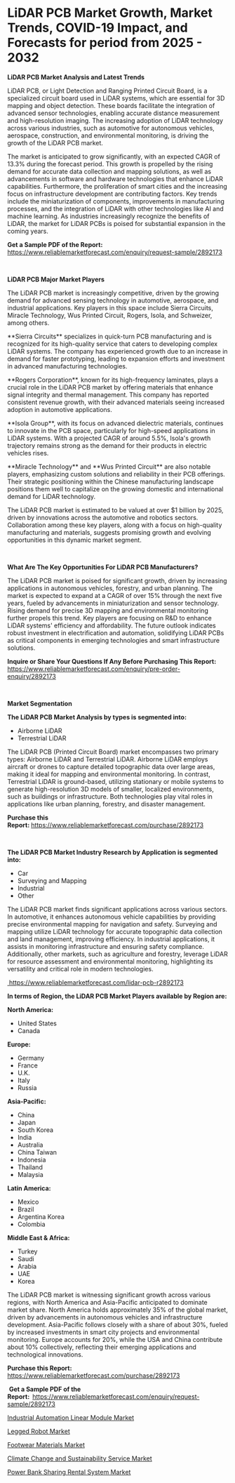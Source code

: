 <p><h1>LiDAR PCB Market Growth, Market Trends, COVID-19 Impact, and Forecasts for period from 2025 - 2032</h1></p><p><strong>LiDAR PCB Market Analysis and Latest Trends</strong></p>
<p><p>LiDAR PCB, or Light Detection and Ranging Printed Circuit Board, is a specialized circuit board used in LiDAR systems, which are essential for 3D mapping and object detection. These boards facilitate the integration of advanced sensor technologies, enabling accurate distance measurement and high-resolution imaging. The increasing adoption of LiDAR technology across various industries, such as automotive for autonomous vehicles, aerospace, construction, and environmental monitoring, is driving the growth of the LiDAR PCB market.</p><p>The market is anticipated to grow significantly, with an expected CAGR of 13.3% during the forecast period. This growth is propelled by the rising demand for accurate data collection and mapping solutions, as well as advancements in software and hardware technologies that enhance LiDAR capabilities. Furthermore, the proliferation of smart cities and the increasing focus on infrastructure development are contributing factors. Key trends include the miniaturization of components, improvements in manufacturing processes, and the integration of LiDAR with other technologies like AI and machine learning. As industries increasingly recognize the benefits of LiDAR, the market for LiDAR PCBs is poised for substantial expansion in the coming years.</p></p>
<p><strong>Get a Sample PDF of the Report:&nbsp;</strong> <a href="https://www.reliablemarketforecast.com/enquiry/request-sample/2892173?utm_campaign=1080&utm_medium=2&utm_source=Github&utm_content=ia&utm_term=15032025&utm_id=lidar-pcb">https://www.reliablemarketforecast.com/enquiry/request-sample/2892173</a></p>
<p>&nbsp;</p>
<p><strong>LiDAR PCB Major Market Players</strong></p>
<p><p>The LiDAR PCB market is increasingly competitive, driven by the growing demand for advanced sensing technology in automotive, aerospace, and industrial applications. Key players in this space include Sierra Circuits, Miracle Technology, Wus Printed Circuit, Rogers, Isola, and Schweizer, among others.</p><p>**Sierra Circuits** specializes in quick-turn PCB manufacturing and is recognized for its high-quality service that caters to developing complex LiDAR systems. The company has experienced growth due to an increase in demand for faster prototyping, leading to expansion efforts and investment in advanced manufacturing technologies.</p><p>**Rogers Corporation**, known for its high-frequency laminates, plays a crucial role in the LiDAR PCB market by offering materials that enhance signal integrity and thermal management. This company has reported consistent revenue growth, with their advanced materials seeing increased adoption in automotive applications.</p><p>**Isola Group**, with its focus on advanced dielectric materials, continues to innovate in the PCB space, particularly for high-speed applications in LiDAR systems. With a projected CAGR of around 5.5%, Isola's growth trajectory remains strong as the demand for their products in electric vehicles rises.</p><p>**Miracle Technology** and **Wus Printed Circuit** are also notable players, emphasizing custom solutions and reliability in their PCB offerings. Their strategic positioning within the Chinese manufacturing landscape positions them well to capitalize on the growing domestic and international demand for LiDAR technology.</p><p>The LiDAR PCB market is estimated to be valued at over $1 billion by 2025, driven by innovations across the automotive and robotics sectors. Collaboration among these key players, along with a focus on high-quality manufacturing and materials, suggests promising growth and evolving opportunities in this dynamic market segment.</p></p>
<p>&nbsp;</p>
<p><strong>What Are The Key Opportunities For LiDAR PCB Manufacturers?</strong></p>
<p><p>The LiDAR PCB market is poised for significant growth, driven by increasing applications in autonomous vehicles, forestry, and urban planning. The market is expected to expand at a CAGR of over 15% through the next five years, fueled by advancements in miniaturization and sensor technology. Rising demand for precise 3D mapping and environmental monitoring further propels this trend. Key players are focusing on R&D to enhance LiDAR systems' efficiency and affordability. The future outlook indicates robust investment in electrification and automation, solidifying LiDAR PCBs as critical components in emerging technologies and smart infrastructure solutions.</p></p>
<p><strong>Inquire or Share Your Questions If Any Before Purchasing This Report:</strong> <a href="https://www.reliablemarketforecast.com/enquiry/pre-order-enquiry/2892173?utm_campaign=1080&utm_medium=2&utm_source=Github&utm_content=ia&utm_term=15032025&utm_id=lidar-pcb">https://www.reliablemarketforecast.com/enquiry/pre-order-enquiry/2892173</a></p>
<p>&nbsp;</p>
<p><strong>Market Segmentation</strong></p>
<p><strong>The LiDAR PCB Market Analysis by types is segmented into:</strong></p>
<p><ul><li>Airborne LiDAR</li><li>Terrestrial LiDAR</li></ul></p>
<p><p>The LiDAR PCB (Printed Circuit Board) market encompasses two primary types: Airborne LiDAR and Terrestrial LiDAR. Airborne LiDAR employs aircraft or drones to capture detailed topographic data over large areas, making it ideal for mapping and environmental monitoring. In contrast, Terrestrial LiDAR is ground-based, utilizing stationary or mobile systems to generate high-resolution 3D models of smaller, localized environments, such as buildings or infrastructure. Both technologies play vital roles in applications like urban planning, forestry, and disaster management.</p></p>
<p><strong>Purchase this Report:&nbsp;</strong><a href="https://www.reliablemarketforecast.com/purchase/2892173?utm_campaign=1080&utm_medium=2&utm_source=Github&utm_content=ia&utm_term=15032025&utm_id=lidar-pcb">https://www.reliablemarketforecast.com/purchase/2892173</a></p>
<p>&nbsp;</p>
<p><strong>The LiDAR PCB Market Industry Research by Application is segmented into:</strong></p>
<p><ul><li>Car</li><li>Surveying and Mapping</li><li>Industrial</li><li>Other</li></ul></p>
<p><p>The LiDAR PCB market finds significant applications across various sectors. In automotive, it enhances autonomous vehicle capabilities by providing precise environmental mapping for navigation and safety. Surveying and mapping utilize LiDAR technology for accurate topographic data collection and land management, improving efficiency. In industrial applications, it assists in monitoring infrastructure and ensuring safety compliance. Additionally, other markets, such as agriculture and forestry, leverage LiDAR for resource assessment and environmental monitoring, highlighting its versatility and critical role in modern technologies.</p></p>
<p><a href="https://www.reliablemarketforecast.com/lidar-pcb-r2892173?utm_campaign=1080&utm_medium=2&utm_source=Github&utm_content=ia&utm_term=15032025&utm_id=lidar-pcb">&nbsp;https://www.reliablemarketforecast.com/lidar-pcb-r2892173</a></p>
<p><strong>In terms of Region, the LiDAR PCB Market Players available by Region are:</strong></p>
<p>
    <p> <strong> North America: </strong>
        <ul>
            <li>United States</li>
            <li>Canada</li>
        </ul>
        </p> 
    <p> <strong> Europe: </strong>
        <ul>
            <li>Germany</li>
            <li>France</li>
            <li>U.K.</li>
            <li>Italy</li>
            <li>Russia</li>
        </ul>
        </p> 
    <p> <strong> Asia-Pacific: </strong>
        <ul>
            <li>China</li>
            <li>Japan</li>
            <li>South Korea</li>
            <li>India</li>
            <li>Australia</li>
            <li>China Taiwan</li>
            <li>Indonesia</li>
            <li>Thailand</li>
            <li>Malaysia</li>
        </ul>
        </p> 
    <p> <strong> Latin America: </strong>
        <ul>
            <li>Mexico</li>
            <li>Brazil</li>
            <li>Argentina Korea</li>
            <li>Colombia</li>
        </ul>
        </p> 
    <p> <strong> Middle East & Africa: </strong>
        <ul>
            <li>Turkey</li>
            <li>Saudi</li>
            <li>Arabia</li>
            <li>UAE</li>
            <li>Korea</li>
        </ul>
    </p>
    </p>
<p><p>The LiDAR PCB market is witnessing significant growth across various regions, with North America and Asia-Pacific anticipated to dominate market share. North America holds approximately 35% of the global market, driven by advancements in autonomous vehicles and infrastructure development. Asia-Pacific follows closely with a share of about 30%, fueled by increased investments in smart city projects and environmental monitoring. Europe accounts for 20%, while the USA and China contribute about 10% collectively, reflecting their emerging applications and technological innovations.</p></p>
<p><strong>Purchase this Report: </strong><a href="https://www.reliablemarketforecast.com/purchase/2892173?utm_campaign=1080&utm_medium=2&utm_source=Github&utm_content=ia&utm_term=15032025&utm_id=lidar-pcb">https://www.reliablemarketforecast.com/purchase/2892173</a></p>
<p>&nbsp;<strong>Get a Sample PDF of the Report:&nbsp;&nbsp;</strong><a href="https://www.reliablemarketforecast.com/enquiry/request-sample/2892173?utm_campaign=1080&utm_medium=2&utm_source=Github&utm_content=ia&utm_term=15032025&utm_id=lidar-pcb">https://www.reliablemarketforecast.com/enquiry/request-sample/2892173</a></p>
<p><strong></strong></p>
<p><p><a href="https://github.com/rueffmuoloqw/Market-Research-Report-List-1/blob/main/industrial-automation-linear-module-market.md?utm_campaign=1080&utm_medium=2&utm_source=Github&utm_content=ia&utm_term=15032025&utm_id=lidar-pcb">Industrial Automation Linear Module Market</a></p><p><a href="https://github.com/atawanyeze/Market-Research-Report-List-1/blob/main/legged-robot-market.md?utm_campaign=1080&utm_medium=2&utm_source=Github&utm_content=ia&utm_term=15032025&utm_id=lidar-pcb">Legged Robot Market</a></p><p><a href="https://github.com/lazloklitz2e/Market-Research-Report-List-1/blob/main/footwear-materials-market.md?utm_campaign=1080&utm_medium=2&utm_source=Github&utm_content=ia&utm_term=15032025&utm_id=lidar-pcb">Footwear Materials Market</a></p><p><a href="https://github.com/saqafidrahea/Market-Research-Report-List-1/blob/main/climate-change-and-sustainability-service-market.md?utm_campaign=1080&utm_medium=2&utm_source=Github&utm_content=ia&utm_term=15032025&utm_id=lidar-pcb">Climate Change and Sustainability Service Market</a></p><p><a href="https://github.com/onutsheinz/Market-Research-Report-List-1/blob/main/power-bank-sharing-rental-system-market.md?utm_campaign=1080&utm_medium=2&utm_source=Github&utm_content=ia&utm_term=15032025&utm_id=lidar-pcb">Power Bank Sharing Rental System Market</a></p></p>